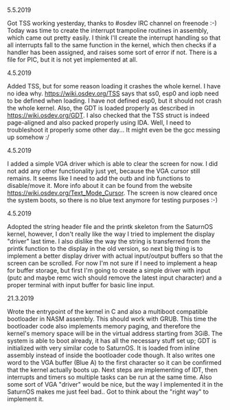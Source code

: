 5.5.2019

Got TSS working yesterday, thanks to #osdev IRC channel on freenode :-) Today was time to create the interrupt trampoline routines in assembly, which came out pretty easily. I think I'll create the interrupt handling so that all interrupts fall to the same function in the kernel, which then checks if a handler has been assigned, and raises some sort of error if not. There is a file for PIC, but it is not yet implemented at all. 

4.5.2019

Added TSS, but for some reason loading it crashes the whole kernel. I have no idea why. https://wiki.osdev.org/TSS says that ss0, esp0 and iopb need to be defined when loading. I have not defined esp0, but it should not crash the whole kernel. Also, the GDT is loaded properly as described in https://wiki.osdev.org/GDT. I also checked that the TSS struct is indeed page-aligned and also packed properly using IDA. Well, I need to troubleshoot it properly some other day... It might even be the gcc messing up somehow :/

4.5.2019

I added a simple VGA driver which is able to clear the screen for now. I did not add any other functionality just yet, because the VGA cursor still remains. It seems like I need to add the outb and inb functions to disable/move it. More info about it can be found from the website https://wiki.osdev.org/Text_Mode_Cursor. The screen is now cleared once the system boots, so there is no blue text anymore for testing purposes :-)

4.5.2019

Adopted the string header file and the printk skeleton from the SaturnOS kernel, however, I don't really like the way I tried to implement the display "driver" last time. I also dislike the way the string is transferred from the printk function to the display in the old version, so next big thing is to implement a better display driver with actual input/output buffers so that the screen can be scrolled. For now I'm not sure if I need to implement a heap for buffer storage, but first I'm going to create a simple driver with input (putc and maybe remc wich should remove the latest input character) and a proper terminal with input buffer for basic line input.

21.3.2019

Wrote the entrypoint of the kernel in C and also a multiboot compatible bootloader in NASM assembly. This should work with GRUB. This time the bootloader code also implements memory paging, and therefore the kernel's memory space will be in the virtual address starting from 3GiB. The system is able to boot already, it has all the necessary stuff set up; GDT is initialized with very similar code to SaturnOS. It is loaded from inline assembly instead of inside the bootloader code though. It also writes one word to the VGA buffer (Blue A) to the first character so it can be confirmed that the kernel actually boots up. Next steps are implementing of IDT, then interrupts and timers so multiple tasks can be run at the same time. Also some sort of VGA "driver" would be nice, but the way I implemented it in the SaturnOS makes me just feel bad.. Got to think about the "right way" to implement it.
